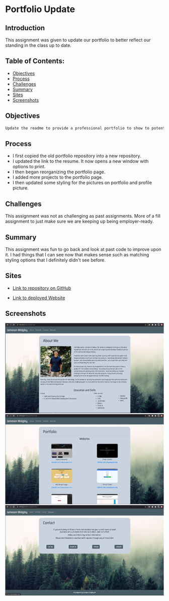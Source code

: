# Portfolio Update  

## Introduction  

This assignment was given to update our portfolio to better reflect our standing in the class up to date.

## Table of Contents:  
* [Objectives](#Objectives)
* [Process](#Process)
* [Challenges](#Challenges)
* [Summary](#Summary)
* [Sites](#Sites)
* [Screenshots](#Screenshots)

## Objectives  

```md
Update the readme to provide a professional portfolio to show to potential employers.
```

## Process  

* I first copied the old portfolio repository into a new repository.  
* I updated the link to the resume. It now opens a new window with options to print.  
* I then began reorganizing the portfolio page.  
* I added more projects to the portfolio page.  
* I then updated some styling for the pictures on portfolio and profile picture.  

## Challenges  

This assignment was not as challenging as past assignments. More of a fill assignment to just make sure we are keeping up being employer-ready. 

## Summary  

This assignment was fun to go back and look at past code to improve upon it. I had things that I can see now that makes sense such as matching styling options that I definitely didn't see before.  

## Sites  

* [Link to repository on GitHub](https://github.com/j-midgley13/updated-portfolio-2)  

* [Link to deployed Website](https://immense-taiga-97479.herokuapp.com/)  

## Screenshots  

![screenshot](./assets/images/about-page.png)  
![screenshot](./assets/images/portfolio-page.png)  
![screenshot](./assets/images/contact-page.png)  




